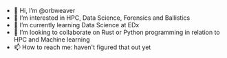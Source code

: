 - 👋 Hi, I’m @orbweaver
- 👀 I’m interested in HPC, Data Science, Forensics and Ballistics
- 🌱 I’m currently learning Data Science at EDx
- 💞️ I’m looking to collaborate on Rust or Python programming in relation to HPC and Machine learning
- 📫 How to reach me: haven't figured that out yet

<!---
orbweaver/orbweaver is a ✨ special ✨ repository because its `README.md` (this file) appears on your GitHub profile.
You can click the Preview link to take a look at your changes.
--->
